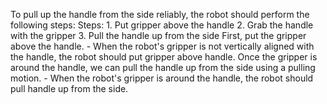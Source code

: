 To pull up the handle from the side reliably, the robot should perform the following steps:
    Steps:  1. Put gripper above the handle  2. Grab the handle with the gripper  3. Pull the handle up from the side
    First, put the gripper above the handle.
    - When the robot's gripper is not vertically aligned with the handle, the robot should put gripper above handle.
    Once the gripper is around the handle, we can pull the handle up from the side using a pulling motion.
    - When the robot's gripper is around the handle, the robot should pull handle up from the side.